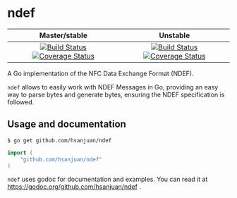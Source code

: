 ndef
====

| Master/stable | Unstable |
|:-------------:|:--------:|
| [![Build Status](https://travis-ci.org/hsanjuan/ndef.svg?branch=master)](https://travis-ci.org/hsanjuan/ndef) [![Coverage Status](https://coveralls.io/repos/github/hsanjuan/ndef/badge.svg?branch=master)](https://coveralls.io/github/hsanjuan/ndef?branch=master) | [![Build Status](https://travis-ci.org/hsanjuan/ndef.svg?branch=unstable)](https://travis-ci.org/hsanjuan/ndef) [![Coverage Status](https://coveralls.io/repos/github/hsanjuan/ndef/badge.svg?branch=unstable)](https://coveralls.io/github/hsanjuan/ndef?branch=unstable) |

A Go implementation of the NFC Data Exchange Format (NDEF).

`ndef` allows to easily work with NDEF Messages in Go, providing an easy way to parse bytes and generate bytes, ensuring the NDEF specification is followed.

Usage and documentation
-----------------------

```
$ go get github.com/hsanjuan/ndef
```


```go
import (
	"github.com/hsanjuan/ndef"
)
```

`ndef` uses godoc for documentation and examples. You can read it at https://godoc.org/github.com/hsanjuan/ndef .
